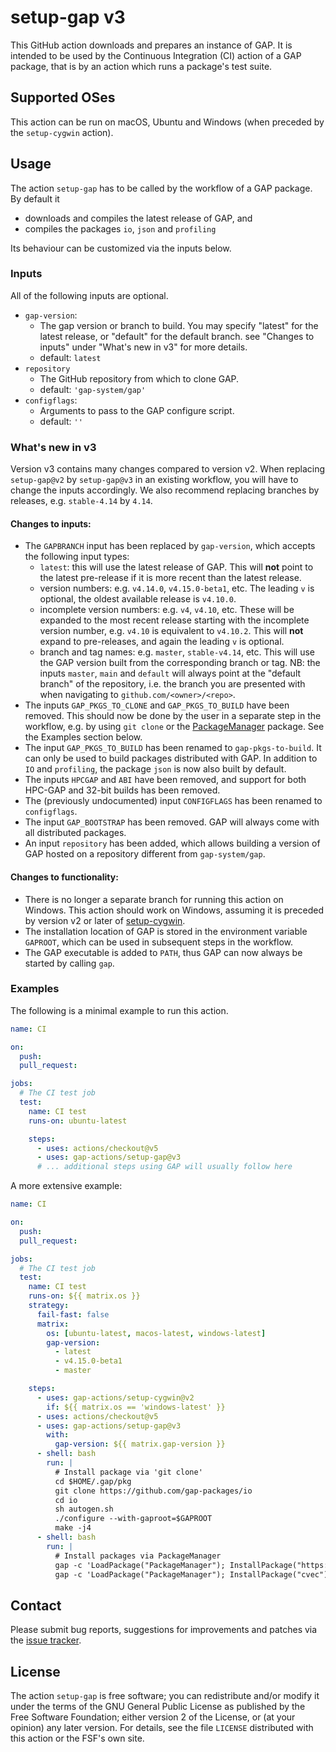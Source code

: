 # setup-gap v3

This GitHub action downloads and prepares an instance of GAP.
It is intended to be used by the Continuous Integration (CI) action of a GAP
package, that is by an action which runs a package's test suite.

## Supported OSes

This action can be run on macOS, Ubuntu and Windows (when preceded by the `setup-cygwin` action).


## Usage

The action `setup-gap` has to be called by the workflow of a GAP
package.
By default it
- downloads and compiles the latest release of GAP, and
- compiles the packages `io`, `json` and `profiling`

Its behaviour can be customized via the inputs below.

### Inputs

All of the following inputs are optional.

- `gap-version`:
   - The gap version or branch to build. You may specify "latest" for the latest release, or "default" for the default branch.
     see "Changes to inputs" under "What's new in v3" for more details.
   - default: `latest`
- `repository`
   - The GitHub repository from which to clone GAP.
   - default: `'gap-system/gap'`
- `configflags`:
   - Arguments to pass to the GAP configure script.
   - default: `''`

### What's new in v3
Version v3 contains many changes compared to version v2. When replacing `setup-gap@v2` by `setup-gap@v3` in an existing workflow,
you will have to change the inputs accordingly. We also recommend replacing branches by releases, e.g. `stable-4.14` by `4.14`.

#### Changes to inputs:
 - The `GAPBRANCH` input has been replaced by `gap-version`, which accepts the following input types:
   - `latest`: this will use the latest release of GAP. This will **not** point to the latest pre-release if it is more recent
     than the latest release.
   - version numbers: e.g. `v4.14.0`, `v4.15.0-beta1`, etc. The leading `v` is optional, the oldest available release is `v4.10.0`.
   - incomplete version numbers: e.g. `v4`, `v4.10`, etc. These will be expanded to the most recent release starting with the incomplete
     version number, e.g. `v4.10` is equivalent to `v4.10.2`. This will **not** expand to pre-releases, and again the leading `v` is
     optional.
   - branch and tag names: e.g. `master`, `stable-v4.14`, etc. This will use the GAP version built from the corresponding branch or tag.
     NB: the inputs `master`, `main` and `default` will always point at the "default branch" of the repository, i.e. the branch you are
     presented with when navigating to `github.com/<owner>/<repo>`.
 - The inputs `GAP_PKGS_TO_CLONE` and `GAP_PKGS_TO_BUILD` have been removed. This should now be done by the user in a separate step in
   the workflow, e.g. by using `git clone` or the [PackageManager](https://gap-packages.github.io/PackageManager/) package. See the
   Examples section below.
 - The input `GAP_PKGS_TO_BUILD` has been renamed to `gap-pkgs-to-build`. It can only be used to build packages distributed with GAP.
   In addition to `IO` and `profiling`, the package `json` is now also built by default.
 - The inputs `HPCGAP` and `ABI` have been removed, and support for both HPC-GAP and 32-bit builds has been removed.
 - The (previously undocumented) input `CONFIGFLAGS` has been renamed to `configflags`.
 - The input `GAP_BOOTSTRAP` has been removed. GAP will always come with all distributed packages.
 - An input `repository` has been added, which allows building a version of GAP hosted on a repository different from `gap-system/gap`.

#### Changes to functionality:
 - There is no longer a separate branch for running this action on Windows. This action should work on Windows, assuming it is
   preceded by version v2 or later of [setup-cygwin](https://github.com/gap-actions/setup-gap).
 - The installation location of GAP is stored in the environment variable `GAPROOT`, which can be used in subsequent steps in the workflow.
 - The GAP executable is added to `PATH`, thus GAP can now always be started by calling `gap`.

### Examples

The following is a minimal example to run this action.

```yaml
name: CI

on:
  push:
  pull_request:

jobs:
  # The CI test job
  test:
    name: CI test
    runs-on: ubuntu-latest

    steps:
      - uses: actions/checkout@v5
      - uses: gap-actions/setup-gap@v3
      # ... additional steps using GAP will usually follow here
```

A more extensive example:

```yaml
name: CI

on:
  push:
  pull_request:

jobs:
  # The CI test job
  test:
    name: CI test
    runs-on: ${{ matrix.os }}
    strategy:
      fail-fast: false
      matrix:
        os: [ubuntu-latest, macos-latest, windows-latest]
        gap-version:
          - latest
          - v4.15.0-beta1
          - master

    steps:
      - uses: gap-actions/setup-cygwin@v2
        if: ${{ matrix.os == 'windows-latest' }}
      - uses: actions/checkout@v5
      - uses: gap-actions/setup-gap@v3
        with:
          gap-version: ${{ matrix.gap-version }}
      - shell: bash
        run: |
          # Install package via 'git clone'
          cd $HOME/.gap/pkg
          git clone https://github.com/gap-packages/io
          cd io
          sh autogen.sh
          ./configure --with-gaproot=$GAPROOT
          make -j4
      - shell: bash
        run: |
          # Install packages via PackageManager
          gap -c 'LoadPackage("PackageManager"); InstallPackage("https://github.com/gap-packages/orb"); QUIT;'
          gap -c 'LoadPackage("PackageManager"); InstallPackage("cvec"); QUIT;'
```

## Contact
Please submit bug reports, suggestions for improvements and patches via
the [issue tracker](https://github.com/gap-actions/setup-gap/issues).

## License
The action `setup-gap` is free software; you can redistribute
and/or modify it under the terms of the GNU General Public License as published
by the Free Software Foundation; either version 2 of the License, or (at your
opinion) any later version. For details, see the file `LICENSE` distributed
with this action or the FSF's own site.
